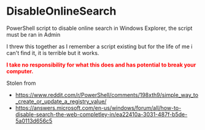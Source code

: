 # DisableOnlineSearch

PowerShell script to disable online search in Windows Explorer, the script must be ran in Admin

I threw this together as I remember a script existing but for the life of me i can't find it, it is terrible but it works.

<span style="color:red; font-weight: bold;">I take no responsibility for what this does and has potential to break your computer.</span>

Stolen from

- https://www.reddit.com/r/PowerShell/comments/198xth9/simple_way_to_create_or_update_a_registry_value/
- https://answers.microsoft.com/en-us/windows/forum/all/how-to-disable-search-the-web-completley-in/ea22410a-3031-487f-b5de-5a0113d656c5
